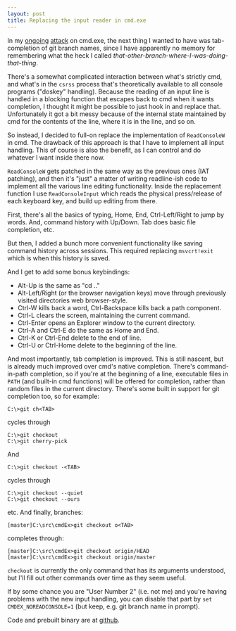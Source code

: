 ```yaml
---
layout: post
title: Replacing the input reader in cmd.exe
---
```


In my [ongoing](/2013/07/04/git-branch-in-cmd/)
[attack](/2013/07/21/suppress-terminate-batch-job/) on cmd.exe, the next thing
I wanted to have was tab-completion of git branch names, since I have
apparently no memory for remembering what the heck I called
_that-other-branch-where-I-was-doing-that-thing_.

There's a somewhat complicated interaction between what's strictly cmd, and
what's in the `csrss` process that's theoretically available to all console
programs ("doskey" handling). Because the reading of an input line is handled
in a blocking function that escapes back to cmd when it wants completion, I
thought it might be possible to just hook in and replace that. Unfortunately it
got a bit messy because of the internal state maintained by cmd for the
contents of the line, where it is in the line, and so on.

So instead, I decided to full-on replace the implementation of `ReadConsoleW`
in cmd. The drawback of this approach is that I have to implement all input
handling. This of course is also the benefit, as I can control and do whatever
I want inside there now.

`ReadConsoleW` gets patched in the same way as the previous ones (IAT
patching), and then it's "just" a matter of writing readline-ish code to
implement all the various line editing functionality. Inside the replacement
function I use `ReadConsoleInput` which reads the physical press/release of
each keyboard key, and build up editing from there.

First, there's all the basics of typing, Home, End, Ctrl-Left/Right to jump by
words. And, command history with Up/Down. Tab does basic file completion, etc.

But then, I added a bunch more convenient functionality like saving command
history across sessions. This required replacing `msvcrt!exit` which is when
this history is saved.

And I get to add some bonus keybindings:

- Alt-Up is the same as "cd .."
- Alt-Left/Right (or the browser navigation keys) move through previously
  visited directories web browser-style.
- Ctrl-W kills back a word, Ctrl-Backspace kills back a path component.
- Ctrl-L clears the screen, maintaining the current command.
- Ctrl-Enter opens an Explorer window to the current directory.
- Ctrl-A and Ctrl-E do the same as Home and End.
- Ctrl-K or Ctrl-End delete to the end of line.
- Ctrl-U or Ctrl-Home delete to the beginning of the line.

And most importantly, tab completion is improved. This is still nascent, but is
already much improved over cmd's native completion. There's command-in-path
completion, so if you're at the beginning of a line, executable files in `PATH`
(and built-in cmd functions) will be offered for completion, rather than random
files in the current directory. There's some built in support for git
completion too, so for example:

    C:\>git ch<TAB>

cycles through

    C:\>git checkout
    C:\>git cherry-pick

And

    C:\>git checkout -<TAB>

cycles through

    C:\>git checkout --quiet
    C:\>git checkout --ours

etc. And finally, branches:

    [master]C:\src\cmdEx>git checkout o<TAB>

completes through:

    [master]C:\src\cmdEx>git checkout origin/HEAD
    [master]C:\src\cmdEx>git checkout origin/master

`checkout` is currently the only command that has its arguments understood, but
I'll fill out other commands over time as they seem useful.

If by some chance you are "User Number 2" (i.e.  not me) and you're having
problems with the new input handling, you can disable that part by `set
CMDEX_NOREADCONSOLE=1` (but keep, e.g. git branch name in prompt).

Code and prebuilt binary are at [github](https://github.com/sgraham/cmdEx/).

